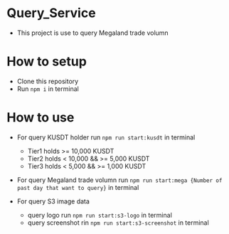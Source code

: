 # Query_Service

- This project is use to query Megaland trade volumn

# How to setup

- Clone this repository
- Run `npm i` in terminal

# How to use

- For query KUSDT holder run `npm run start:kusdt` in terminal

  - Tier1 holds >= 10,000 KUSDT
  - Tier2 holds < 10,000 && >= 5,000 KUSDT
  - Tier3 holds < 5,000 && >= 1,000 KUSDT

- For query Megaland trade volumn run `npm run start:mega {Number of past day that want to query}` in terminal

- For query S3 image data
  - query logo run `npm run start:s3-logo` in terminal
  - query screenshot rin `npm run start:s3-screenshot` in terminal

